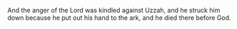 And the anger of the Lord was kindled against Uzzah, and he struck him down because he put out his hand to the ark, and he died there before God.
